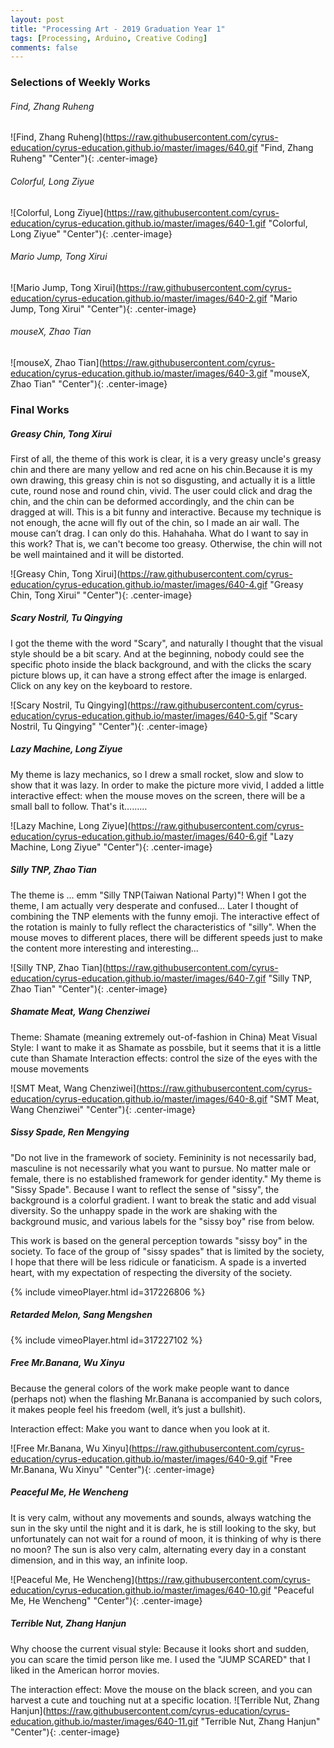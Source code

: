 ```yaml
---
layout: post
title: "Processing Art - 2019 Graduation Year 1"
tags: [Processing, Arduino, Creative Coding]
comments: false
---
```


### Selections of Weekly Works

###### Find, Zhang Ruheng
![Find, Zhang Ruheng](https://raw.githubusercontent.com/cyrus-education/cyrus-education.github.io/master/images/640.gif "Find, Zhang Ruheng" "Center"){: .center-image}

###### Colorful, Long Ziyue
![Colorful, Long Ziyue](https://raw.githubusercontent.com/cyrus-education/cyrus-education.github.io/master/images/640-1.gif "Colorful, Long Ziyue" "Center"){: .center-image}

###### Mario Jump, Tong Xirui
![Mario Jump, Tong Xirui](https://raw.githubusercontent.com/cyrus-education/cyrus-education.github.io/master/images/640-2.gif "Mario Jump, Tong Xirui" "Center"){: .center-image}

###### mouseX, Zhao Tian
![mouseX, Zhao Tian](https://raw.githubusercontent.com/cyrus-education/cyrus-education.github.io/master/images/640-3.gif "mouseX, Zhao Tian" "Center"){: .center-image}


### Final Works

##### Greasy Chin, Tong Xirui
First of all, the theme of this work is clear, it is a very greasy uncle's greasy chin and there are many yellow and red acne on his chin.Because it is my own drawing, this greasy chin is not so disgusting, and actually it is a little cute, round nose and round chin, vivid. The user could click and drag the chin, and the chin can be deformed accordingly, and the chin can be dragged at will. This is a bit funny and interactive. Because my technique is not enough, the acne will fly out of the chin, so I made an air wall. The mouse can’t drag. I can only do this. Hahahaha. What do I want to say in this work? That is, we can't become too greasy. Otherwise, the chin will not be well maintained and it will be distorted.

![Greasy Chin, Tong Xirui](https://raw.githubusercontent.com/cyrus-education/cyrus-education.github.io/master/images/640-4.gif "Greasy Chin, Tong Xirui" "Center"){: .center-image}

##### Scary Nostril, Tu Qingying
I got the theme with the word "Scary", and naturally I thought that the visual style should be a bit scary. And at the beginning, nobody could see the specific photo inside the black background, and with the clicks the scary picture blows up, it can have a strong effect after the image is enlarged. Click on any key on the keyboard to restore.

![Scary Nostril, Tu Qingying](https://raw.githubusercontent.com/cyrus-education/cyrus-education.github.io/master/images/640-5.gif "Scary Nostril, Tu Qingying" "Center"){: .center-image}

##### Lazy Machine, Long Ziyue
My theme is lazy mechanics, so I drew a small rocket, slow and slow to show that it was lazy. In order to make the picture more vivid, I added a little interactive effect: when the mouse moves on the screen, there will be a small ball to follow. That's it………

![Lazy Machine, Long Ziyue](https://raw.githubusercontent.com/cyrus-education/cyrus-education.github.io/master/images/640-6.gif "Lazy Machine, Long Ziyue" "Center"){: .center-image}

##### Silly TNP, Zhao Tian
The theme is ... emm "Silly TNP(Taiwan National Party)"! When I got the theme, I am actually very desperate and confused... Later I thought of combining the TNP elements with the funny emoji. The interactive effect of the rotation is mainly to fully reflect the characteristics of "silly". When the mouse moves to different places, there will be different speeds just to make the content more interesting and interesting...

![Silly TNP, Zhao Tian](https://raw.githubusercontent.com/cyrus-education/cyrus-education.github.io/master/images/640-7.gif "Silly TNP, Zhao Tian" "Center"){: .center-image}

##### Shamate Meat, Wang Chenziwei
Theme: Shamate (meaning extremely out-of-fashion in China) Meat
Visual Style: I want to make it as Shamate as possbile, but it seems that it is a little cute than Shamate
Interaction effects: control the size of the eyes with the mouse movements

![SMT Meat, Wang Chenziwei](https://raw.githubusercontent.com/cyrus-education/cyrus-education.github.io/master/images/640-8.gif "SMT Meat, Wang Chenziwei" "Center"){: .center-image}

##### Sissy Spade, Ren Mengying
"Do not live in the framework of society. Femininity is not necessarily bad, masculine is not necessarily what you want to pursue. No matter male or female, there is no established framework for gender identity." My theme is "Sissy Spade". Because I want to reflect the sense of "sissy", the background is a colorful gradient. I want to break the static and add visual diversity. So the unhappy spade in the work are shaking with the background music, and various labels for the "sissy boy" rise from below.

This work is based on the general perception towards "sissy boy" in the society. To face of the group of "sissy spades" that is limited by the society, I hope that there will be less ridicule or fanaticism. A spade is a inverted heart, with my expectation of respecting the diversity of the society.

{% include vimeoPlayer.html id=317226806 %}

##### Retarded Melon, Sang Mengshen
{% include vimeoPlayer.html id=317227102 %}
##### Free Mr.Banana, Wu Xinyu
Because the general colors of the work make people want to dance (perhaps not) when the flashing Mr.Banana is accompanied by such colors, it makes people feel his freedom (well, it’s just a bullshit).

Interaction effect: Make you want to dance when you look at it.

![Free Mr.Banana, Wu Xinyu](https://raw.githubusercontent.com/cyrus-education/cyrus-education.github.io/master/images/640-9.gif "Free Mr.Banana, Wu Xinyu" "Center"){: .center-image}

##### Peaceful Me, He Wencheng
It is very calm, without any movements and sounds, always watching the sun in the sky until the night and it is dark, he is still looking to the sky, but unfortunately can not wait for a round of moon, it is thinking of why is there no moon? The sun is also very calm, alternating every day in a constant dimension, and in this way, an infinite loop.

![Peaceful Me, He Wencheng](https://raw.githubusercontent.com/cyrus-education/cyrus-education.github.io/master/images/640-10.gif "Peaceful Me, He Wencheng" "Center"){: .center-image}

##### Terrible Nut, Zhang Hanjun
Why choose the current visual style: Because it looks short and sudden, you can scare the timid person like me.  I used the "JUMP SCARED" that I liked in the American horror movies.

The interaction effect:  Move the mouse on the black screen, and you can harvest a cute and touching nut at a specific location.
![Terrible Nut, Zhang Hanjun](https://raw.githubusercontent.com/cyrus-education/cyrus-education.github.io/master/images/640-11.gif "Terrible Nut, Zhang Hanjun" "Center"){: .center-image}
